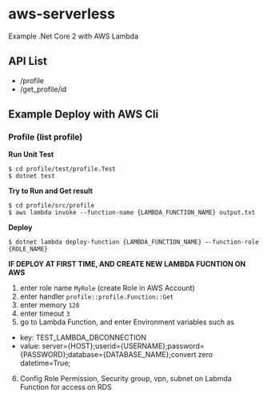 # aws-serverless
Example .Net Core 2 with AWS Lambda

## API List
- /profile
- /get_profile/id


## Example Deploy with AWS Cli
### Profile (list profile)
**Run Unit Test**
```
$ cd profile/test/profile.Test
$ dotnet test
```

**Try to Run and Get result**
```
$ cd profile/src/profile
$ aws lambda invoke --function-name {LAMBDA_FUNCTION_NAME} output.txt
```

**Deploy**
```
$ dotnet lambda deploy-function {LAMBDA_FUNCTION_NAME} –-function-role {ROLE_NAME}
```


**IF DEPLOY AT FIRST TIME, AND CREATE NEW LAMBDA FUCNTION ON AWS**
1. enter role name `MyRole` (create Role in AWS Account)
2. enter handler `profile::profile.Function::Get`
3. enter memory `128`
4. enter timeout `3`
5. go to Lambda Function, and enter Environment variables such as
- key: TEST_LAMBDA_DBCONNECTION 
- value: server={HOST};userid={USERNAME};password={PASSWORD};database={DATABASE_NAME};convert zero datetime=True;
6. Config Role Permission, Security group, vpn, subnet on Labmda Function for access on RDS
